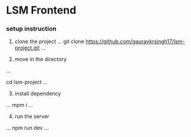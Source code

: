 # LSM Frontend
### setup instruction

1. clone the project
...
git clone https://github.com/gauravkrsingh17/lsm-project.git
...

2. move in the directory

...

cd lsm-project
...

3. install dependency

...
mpm i
...

4. run the server

...
npm run dev
...